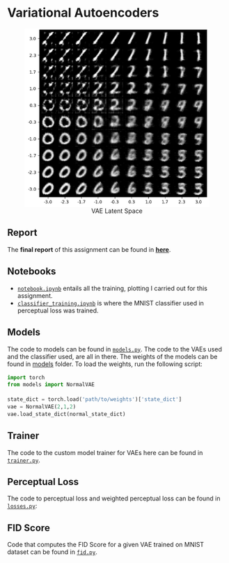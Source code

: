 # Variational Autoencoders

<figure style="text-align: center;">
  <img src="report/report_images/percep_mse/latent_space.png" style="margin: 0 auto; display: block;"/>
  <figcaption>VAE Latent Space</figcaption>
</figure>

## Report
The **final report** of this assignment can be found in **[here](report/report.pdf)**.

## Notebooks
 - [`notebook.ipynb`](notebook.ipynb) entails all the training, plotting I carried out for this assignment.
 - [`classifier_training.ipynb`](classifer_training.ipynb) is where the MNIST classifier used in perceptual loss was trained.

## Models
The code to models can be found in [`models.py`](models.py). The code to the VAEs used and the classifier used, are all in there. The weights of the models can be found in [models](models/) folder. To load the weights, run the following script:
```python 3
import torch
from models import NormalVAE

state_dict = torch.load('path/to/weights')['state_dict']
vae = NormalVAE(2,1,2)
vae.load_state_dict(normal_state_dict)
```
## Trainer 
The code to the custom model trainer for VAEs here can be found in [`trainer.py`](trainer.py).

## Perceptual Loss
The code to perceptual loss and weighted perceptual loss can be found in [`losses.py`](losses.py):

## FID Score
Code that computes the FID Score for a given VAE trained on MNIST dataset can be found in [`fid.py`](fid.py).


